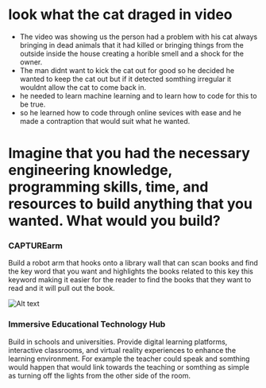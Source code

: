 # look what the cat draged in video

- The video was showing us the person had a problem with his cat always bringing in dead animals that it had killed or bringing things from the outside inside the house creating a horible smell and a shock for the owner.
- The man didnt want to kick the cat out for good so he decided he wanted to keep the cat out but if it detected somthing irregular it wouldnt allow the cat to come back in.
- he needed to learn machine learning and to learn how to code for this to be true.
- so he learned how to code through online sevices with ease and he made a contraption that would suit what he wanted.

# Imagine that you had the necessary engineering knowledge, programming skills, time, and resources to build anything that you wanted. What would you build? 

### CAPTUREarm

<p>Build a robot arm that hooks onto a library wall that can scan books and find the key word that you want and highlights the books related to this key this keyword making it easier for the reader to find the books that they want to read and it will pull out the book.

![Alt text](image-1.png)

### Immersive Educational Technology Hub

<p>Build in schools and universities. Provide digital learning platforms, interactive classrooms, and virtual reality experiences to enhance the learning environment. For example the teacher could speak and somthing would happen that would link towards the teaching or somthing as simple as turning off the lights from the other side of the room.





